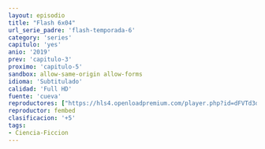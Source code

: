 ```yaml
---
layout: episodio
title: "Flash 6x04"
url_serie_padre: 'flash-temporada-6'
category: 'series'
capitulo: 'yes'
anio: '2019'
prev: 'capitulo-3'
proximo: 'capitulo-5'
sandbox: allow-same-origin allow-forms
idioma: 'Subtitulado'
calidad: 'Full HD'
fuente: 'cueva'
reproductores: ["https://hls4.openloadpremium.com/player.php?id=dFVTd3dyMXN5dVJENEh0cUNJN0JuQlF2WUZ2ekd6SDJiLy8yZ2d3S2Vsdnh2b0dTWDNrYmV0NDJvTlBoM0ltVk5oVTViN25PRytOdzN0bVFJY1Fya1E9PQ&sub=https://sub.cuevana2.io/vtt-sub/sub7/The.Flash.S06E04.vtt","https://tutumeme.net/embed/player.php?u=bXQ3ajJOaW1wcFRGcEs2VW5XRGExTlRPMytmUnc3bHVwcWhoenVIUjI5SHF5TlNwc0taaG1jN2gwZHZSNTlIRHVhV2tZWitkNUtDVDNOL1ZvYW1rYjJObm9hQ2E","https://player.openplay.vip/player.php?id=ODU5&sub=https://sub.cuevana2.io/vtt-sub/sub7/The.Flash.S06E04.vtt","https://api.cuevana3.io/rr/gd.php?h=ek5lbm9xYWNrS0xJMVp5b21KREk0dFBLbjVkaHhkRGdrOG1jbnBpUnhhS1Z1S2FrbnN5eHpMeXVhYW1pdk51MzFLcDRmYW1zdGFmVHJtdVVnZGJWdzlDU3FadVkyUT09"]
reproductor: fembed
clasificacion: '+5'
tags:
- Ciencia-Ficcion
---
```












